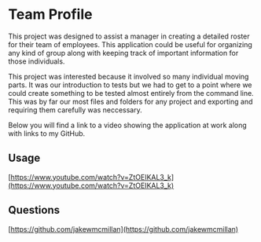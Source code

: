 # Team Profile

This project was designed to assist a manager in creating a detailed roster for their team of employees.  This application could be useful for organizing any kind of group along with keeping track of important information for those individuals.  

This project was interested because it involved so many individual moving parts.  It was our introduction to tests but we had to get to a point where we could create something to be tested almost entirely from the command line.  This was by far our most files and folders for any project and exporting and requiring them carefully was neccessary.  

Below you will find a link to a video showing the application at work along with links to my GitHub.

## Usage

[https://www.youtube.com/watch?v=ZtOEIKAL3_k](https://www.youtube.com/watch?v=ZtOEIKAL3_k)

## Questions
[https://github.com/jakewmcmillan](https://github.com/jakewmcmillan)
